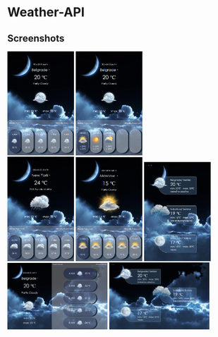 # Weather-API
## Screenshots

<img src="images/screenshot/1.png" width=30%> <img src="images/screenshot/2.png" width=30%><br>
<img src="images/screenshot/3.png" width=30%>
<img src="images/screenshot/4.png" width=30%>
<img src="images/screenshot/5.png" width=30%>
<img src="images/screenshot/6.png" width=45%>
<img src="images/screenshot/7.png" width=45%>
